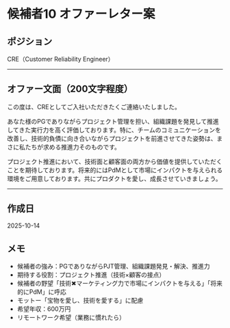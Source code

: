 # 候補者10 オファーレター案

## ポジション
CRE（Customer Reliability Engineer）

---

## オファー文面（200文字程度）

この度は、CREとしてご入社いただきたくご連絡いたしました。

あなた様のPGでありながらプロジェクト管理を担い、組織課題を発見して推進してきた実行力を高く評価しております。特に、チームのコミュニケーションを改善し、技術的負債に向き合いながらプロジェクトを前進させてきた姿勢は、まさに私たちが求める推進力そのものです。

プロジェクト推進において、技術面と顧客面の両方から価値を提供していただくことを期待しております。将来的にはPdMとして市場にインパクトを与えられる環境をご用意しております。共にプロダクトを愛し、成長させていきましょう。

---

## 作成日
2025-10-14

## メモ
- 候補者の強み：PGでありながらPJT管理、組織課題発見・解決、推進力
- 期待する役割：プロジェクト推進（技術×顧客の接点）
- 候補者の野望「技術✖︎マーケティング力で市場にインパクトを与える」「将来的にPdM」に呼応
- モットー「宝物を愛し、技術を愛する」に配慮
- 希望年収：600万円
- リモートワーク希望（業務に慣れたら）


